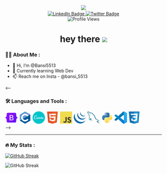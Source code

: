 
<div id="header" align="center">
  <img src="https://media.giphy.com/media/AXtFMwP1ZvjZSBtmGk/giphy.gif" width="200"/>
  <div id="badges">
  <a href="https://www.linkedin.com/in/bansi-patel-43809226a">
    <img src="https://img.shields.io/badge/LinkedIn-blue?style=for-the-badge&logo=linkedin&logoColor=white" alt="LinkedIn Badge"/>
  </a>
  <a href="https://twitter.com/Bansi2802?t=HmMtgI9eyIAS9GTWT2tMqA&s=09">
    <img src="https://img.shields.io/badge/Twitter-blue?style=for-the-badge&logo=twitter&logoColor=white" alt="Twitter Badge"/>
  </a>
  </div>
  <img src="https://komarev.com/ghpvc/?username=Bansi5513&style=flat-square&color=blue" alt="Profile Views"/>
  <h1>
  hey there
  <img src="https://media.giphy.com/media/hvRJCLFzcasrR4ia7z/giphy.gif" width="30px"/> <br />
</h1>
</div>


### :woman_technologist: About Me :
- 👋 Hi, I’m @Bansi5513
- 🌱 Currently learning Web Dev
- 📫 Reach me on Insta - @bansi_5513


<--

### :hammer_and_wrench: Languages and Tools :
<div>
  <img src="https://github.com/devicons/devicon/blob/master/icons/bootstrap/bootstrap-original.svg" height="40" width="40" />
  <img src="https://github.com/devicons/devicon/blob/master/icons/c/c-original.svg" height="40" width="40" />
  <img src="https://github.com/devicons/devicon/blob/master/icons/canva/canva-original.svg" height="40" width="40" />
  <img src="https://github.com/devicons/devicon/blob/master/icons/html5/html5-original.svg" height="40" width="40" />
  <img src="https://github.com/devicons/devicon/blob/master/icons/javascript/javascript-original.svg" height="40" width="40" />
  <img src="https://github.com/devicons/devicon/blob/master/icons/jquery/jquery-original.svg" height="40" width="40" />
  <img src="https://github.com/devicons/devicon/blob/master/icons/mysql/mysql-original.svg" height="40" width="40" />
  <img src="https://github.com/devicons/devicon/blob/master/icons/python/python-original.svg" height="40" width="40" />
  <img src="https://github.com/devicons/devicon/blob/master/icons/vscode/vscode-original.svg" height="40" width="40" />
  <img src="https://github.com/devicons/devicon/blob/master/icons/css3/css3-original.svg" height="40" width="40" />
<!--   <img src="" height="40" width="40" /> -->
</div> -->

---

### :fire: My Stats :

[![GitHub Streak](http://github-readme-streak-stats.herokuapp.com?user=Bansi5513&theme=dark)](https://git.io/streak-stats)

![GitHub Streak](https://github-readme-stats.vercel.app/api?username=Bansi5513&theme=dark)
